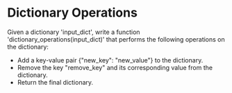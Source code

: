 # Dictionary Operations

Given a dictionary 'input_dict', write a function 'dictionary_operations(input_dict)' that performs the following operations on the dictionary:

- Add a key-value pair {"new_key": "new_value"} to the dictionary.
- Remove the key "remove_key" and its corresponding value from the dictionary.
- Return the final dictionary.